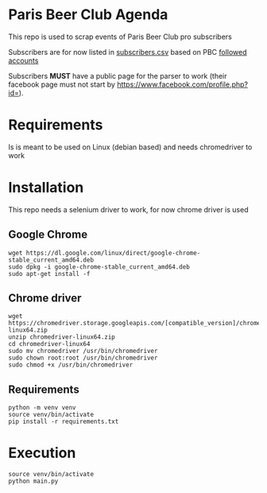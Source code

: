 # Paris Beer Club Agenda
This repo is used to scrap events of Paris Beer Club pro subscribers

Subscribers are for now listed in [subscribers.csv](subscribers.csv) based on PBC [followed accounts](https://www.facebook.com/parisbeerclub/following)

Subscribers **MUST** have a public page for the parser to work (their facebook page must not start by https://www.facebook.com/profile.php?id=).

# Requirements
Is is meant to be used on Linux (debian based) and needs chromedriver to work

# Installation
This repo needs a selenium driver to work, for now chrome driver is used
## Google Chrome
```
wget https://dl.google.com/linux/direct/google-chrome-stable_current_amd64.deb
sudo dpkg -i google-chrome-stable_current_amd64.deb
sudo apt-get install -f
```

## Chrome driver
```
wget https://chromedriver.storage.googleapis.com/[compatible_version]/chromedriver-linux64.zip
unzip chromedriver-linux64.zip
cd chromedriver-linux64
sudo mv chromedriver /usr/bin/chromedriver
sudo chown root:root /usr/bin/chromedriver
sudo chmod +x /usr/bin/chromedriver
```
## Requirements
```
python -m venv venv
source venv/bin/activate
pip install -r requirements.txt
```
# Execution
```
source venv/bin/activate
python main.py
```
